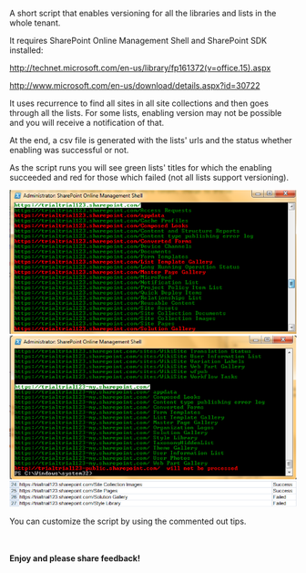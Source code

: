 A short script that enables versioning for all the libraries and lists in the whole tenant.

It requires SharePoint Online Management Shell and SharePoint SDK installed:

http://technet.microsoft.com/en-us/library/fp161372(v=office.15).aspx

http://www.microsoft.com/en-us/download/details.aspx?id=30722

 

It uses recurrence to find all sites in all site collections and then goes through all the lists.
For some lists, enabling version may not be possible and you will receive a notification of that.

At the end, a csv file is generated with the lists' urls and the status whether enabling was successful or not.

 

As the script runs you will see green lists' titles for which the enabling succeeded and red for those which failed (not all lists support versioning).


 <img src="../Enable versioning for all SharePoint Online lists/versioningPS2.png" width="850">

 <img src="../Enable versioning for all SharePoint Online lists/versioningPS.png" width="850">

<img src="../Enable versioning for all SharePoint Online lists/versioningPS3.png" width="850">

You can customize the script by using the commented out tips.

 <br/><br/>
<b>Enjoy and please share feedback!</b>
